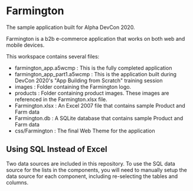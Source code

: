 # Farmington

The sample application built for Alpha DevCon 2020.

Farmington is a b2b e-commerce application that works on both web and mobile devices.

This workspace contains several files:
 
- farmington_app.a5wcmp : This is the fully completed application
- farmington_app_part1.a5wcmp : This is the application built during DevCon 2020's "App Building from Scratch" training session
- images : Folder containing the Farmington logo.
- products : Folder containing product images. These images are referenced in the Farmington.xlsx file.
- Farmington.xlsx : An Excel 2007 file that contains sample Product and Farm data
- Farmington.db : A SQLite database that contains sample Product and Farm data
- css/Farmington : The final Web Theme for the application

## Using SQL Instead of Excel

Two data sources are included in this repository. To use the SQL data source for the lists in the components, you will need to manually setup the data source for each component, including re-selecting the tables and columns.

